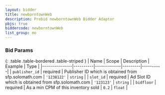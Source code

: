 ```yaml
---
layout: bidder
title: newborntownWeb
description: Prebid newborntownWeb Bidder Adaptor
pbjs: true
biddercode: newborntownWeb
list_group: mo
---
```


### Bid Params

{: .table .table-bordered .table-striped }
| Name          | Scope    | Description | Example | Type     |
|---------------|----------|-------------|---------|----------|
| `publisher_id` | required |  Publisher ID which is obtained from sfp.solomath.com    | `'1238122'`   | `string` |
| `slot_id` | required |  Ad Slot ID which is obtained from sfp.solomath.com         | `'123123'`   | `string` |
| `bidfloor` | required |  As a min CPM of this inventory sold         | `0.2`   | `float` |
